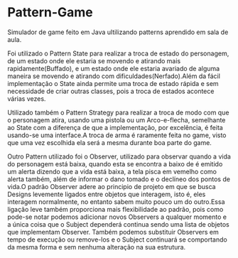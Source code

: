 # Pattern-Game
 Simulador de game feito em Java ultilizando patterns aprendido em sala de aula.
 
 Foi utilizado o Pattern State para realizar a troca de estado do personagem, de um estado onde ele estaria se movendo e atirando mais rapidamente(Buffado), e um estado onde ele estaria avariado de alguma maneira se movendo e atirando com dificuldades(Nerfado).Além da fácil implementação o State ainda permite uma troca de estado rápida e sem necessidade de criar outras classes, pois a troca de estados acontece várias vezes.
 
 Utilizado também o Pattern Strategy para realizar a troca de modo com que o personagem atira, usando uma pistola ou um Arco-e-flecha, semelhante ao State com a diferença de que a implementação, por excelência, é feita usando-se uma interface.A troca de arma é raramente feita no game, visto que uma vez escolhida ela será a mesma durante boa parte do game.
 
 Outro Pattern utilizado foi o Observer, utilizado para observar quando a vida do personagem está baixa, quando esta se encontra a baixo de  é emitido um alerta dizendo que a vida está baixa, a tela pisca em vemelho como alerta também, além de informar o dano tomado e o declíneo dos pontos de vida.O padrão Observer adere ao principio de projeto em que se busca Designs levemente ligados entre objetos que interagem, isto é, eles interagem normalmente, no entanto sabem muito pouco um do outro.Essa ligação leve também proporciona mais flexibilidade ao padrão, pois como pode-se notar podemos adicionar novos Observers a qualquer momento e a única coisa que o Subject dependerá continua sendo uma lista de objetos que implementam Observer. Também podemos substituir Observers em tempo de execução ou remove-los e o Subject continuará se comportando da mesma forma e sem nenhuma alteração na sua estrutura.
